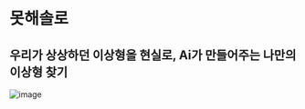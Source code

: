 # 못해솔로

## 우리가 상상하던 이상형을 현실로, Ai가 만들어주는 나만의 이상형 찾기

![image](https://github.com/thewoowon/mosol/assets/60413257/bfcae908-aec1-4645-b466-b6dfd4700947)
